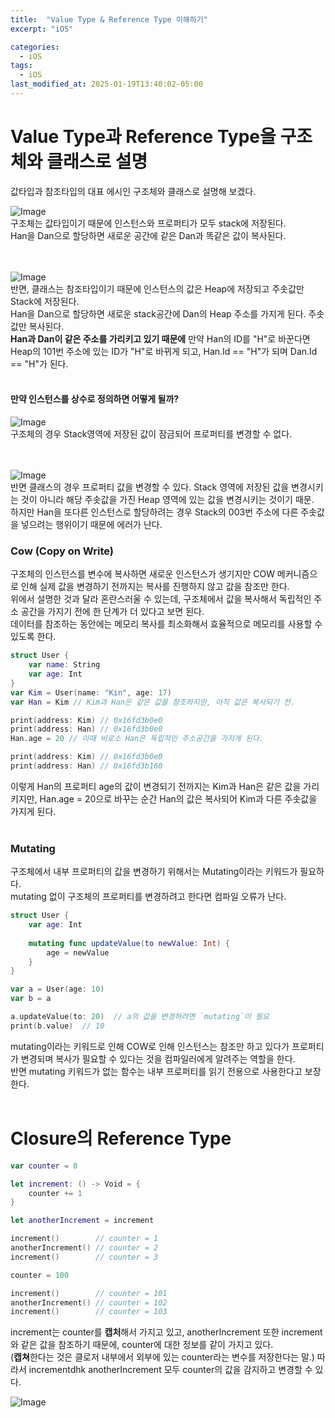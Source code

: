 ```yaml
---
title:  "Value Type & Reference Type 이해하기"
excerpt: "iOS"

categories:
  - iOS
tags:
  - iOS
last_modified_at: 2025-01-19T13:40:02-05:00
---
```


# Value Type과 Reference Type을 구조체와 클래스로 설명

값타입과 참조타입의 대표 에시인 구조체와 클래스로 설명해 보겠다.<br>

![Image](https://github.com/user-attachments/assets/d9c20440-2825-4d90-b84c-3a4bf5e8f1a1)
<br>
구조체는 값타입이기 때문에 인스턴스와 프로퍼티가 모두 stack에 저장된다. <br>
Han을 Dan으로 할당하면 새로운 공간에 같은 Dan과 똑같은 값이 복사된다. <br>
<br><br>

![Image](https://github.com/user-attachments/assets/9cf02074-c43c-4fa0-b51b-aa749a8563e0)
<br>
반면, 클래스는 참조타입이기 때문에 인스턴스의 값은 Heap에 저장되고 주솟값만 Stack에 저장된다.<br>
Han을 Dan으로 할당하면 새로운 stack공간에 Dan의 Heap 주소를 가지게 된다. 주솟값만 복사된다.<br>
**Han과 Dan이 같은 주소를 가리키고 있기 때문에** 만약 Han의 ID를 "H"로 바꾼다면 Heap의 101번 주소에 있는 ID가 "H"로 바뀌게 되고,
 Han.Id == "H"가 되며 Dan.Id == "H"가 된다.
<br><br>

#### 만약 인스턴스를 상수로 정의하면 어떻게 될까?

![Image](https://github.com/user-attachments/assets/2f496ea9-f861-4baf-9593-07e2f162487d)
<br>
구조체의 경우 Stack영역에 저장된 값이 잠금되어 프로퍼티를 변경할 수 없다.<br>
<br><br>

![Image](https://github.com/user-attachments/assets/01ff04f6-705d-494b-a92c-d300f863da7b)
<br>
반면 클래스의 경우 프로퍼티 값을 변경할 수 있다. Stack 영역에 저장된 값을 변경시키는 것이 아니라 해당 주솟값을 가진 Heap 영역에 있는 값을 변경시키는 것이기 때문.<br>
하지만 Han을 또다른 인스턴스로 할당하려는 경우 Stack의 003번 주소에 다른 주솟값을 넣으려는 행위이기 때문에 에러가 난다.<br>

### Cow (Copy on Write)
구조체의 인스턴스를 변수에 복사하면 새로운 인스턴스가 생기지만 COW 메커니즘으로 인해 실제 값을 변경하기 전까지는 복사를 진행하지 않고 값을 참조만 한다.<br>
위에서 설명한 것과 달라 혼란스러울 수 있는데, 구조체에서 값을 복사해서 독립적인 주소 공간을 가지기 전에 한 단계가 더 있다고 보면 된다.<br>
데이터를 참조하는 동안에는 메모리 복사를 최소화해서 효율적으로 메모리를 사용할 수 있도록 한다.<br>


```swift
struct User {
    var name: String
    var age: Int
}
var Kim = User(name: "Kin", age: 17)
var Han = Kim // Kim과 Han은 같은 값을 참조하지만, 아직 값은 복사되기 전.

print(address: Kim) // 0x16fd3b0e0
print(address: Han) // 0x16fd3b0e0
Han.age = 20 // 이때 비로소 Han은 독립적인 주소공간을 가지게 된다.

print(address: Kim) // 0x16fd3b0e0
print(address: Han) // 0x16fd3b160
```
이렇게 Han의 프로퍼티 age의 값이 변경되기 전까지는 Kim과 Han은 같은 값을 가리키지만,
Han.age = 20으로 바꾸는 순간 Han의 값은 복사되어 Kim과 다른 주솟값을 가지게 된다.<br>
<br>

### Mutating
구조체에서 내부 프로퍼티의 값을 변경하기 위해서는 Mutating이라는 키워드가 필요하다.<br>
mutating 없이 구조체의 프로퍼티를 변경하려고 한다면 컴파일 오류가 난다.

```swift
struct User {
    var age: Int
    
    mutating func updateValue(to newValue: Int) {
        age = newValue
    }
}

var a = User(age: 10)
var b = a 

a.updateValue(to: 20)  // a의 값을 변경하려면 `mutating`이 필요
print(b.value)  // 10
```
mutating이라는 키워드로 인해 COW로 인해 인스턴스는 참조만 하고 있다가 프로퍼티가 변경되며 복사가 필요할 수 있다는 것을 컴파일러에게 알려주는 역할을 한다.<br>
반면 mutating 키워드가 없는 함수는 내부 프로퍼티를 읽기 전용으로 사용한다고 보장한다.
<br><br>

# Closure의 Reference Type

```swift
var counter = 0

let increment: () -> Void = {
    counter += 1
}

let anotherIncrement = increment

increment()        // counter = 1
anotherIncrement() // counter = 2
increment()        // counter = 3

counter = 100

increment()        // counter = 101
anotherIncrement() // counter = 102
increment()        // counter = 103
```
increment는 counter를 **캡처**해서 가지고 있고, anotherIncrement 또한 increment와 같은 값을 참조하기 때문에,
counter에 대한 정보를 같이 가지고 있다.<br>
(**캡쳐**한다는 것은 클로저 내부에서 외부에 있는 counter라는 변수를 저장한다는 말.)
따라서 incrementdhk anotherIncrement 모두 counter의 값을 감지하고 변경할 수 있다.<br>

![Image](https://github.com/user-attachments/assets/a5b311f4-8397-4fb4-abc2-13742cb9b92e)

